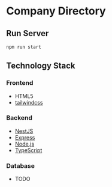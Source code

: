 # Company Directory

## Run Server

```bash
npm run start
```

## Technology Stack

### Frontend

* HTML5
* [tailwindcss](https://tailwindcss.com/)

### Backend

* [NestJS](https://nestjs.com/)
* [Express](https://expressjs.com/)
* [Node.js](https://nodejs.org/)
* [TypeScript](https://www.typescriptlang.org/)

### Database

* TODO